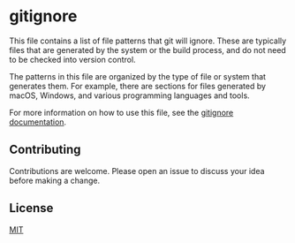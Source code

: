 # gitignore

This file contains a list of file patterns that git will ignore. These are typically files that are generated by the system or the build process, and do not need to be checked into version control.

The patterns in this file are organized by the type of file or system that generates them. For example, there are sections for files generated by macOS, Windows, and various programming languages and tools.

For more information on how to use this file, see the [gitignore documentation](https://git-scm.com/docs/gitignore).

## Contributing

Contributions are welcome. Please open an issue to discuss your idea before making a change.

## License

[MIT](https://choosealicense.com/licenses/mit/)
